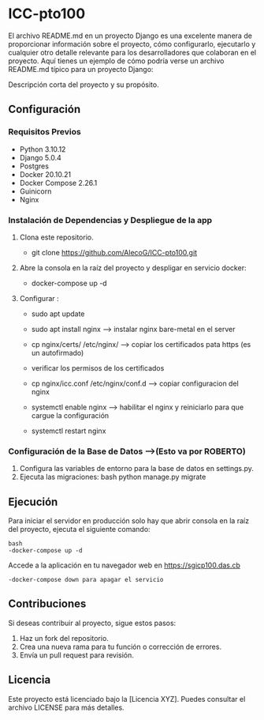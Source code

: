 # ICC-pto100


El archivo README.md en un proyecto Django es una excelente manera de proporcionar información sobre el proyecto, cómo configurarlo, ejecutarlo y cualquier otro detalle relevante para los desarrolladores que colaboran en el proyecto. Aquí tienes un ejemplo de cómo podría verse un archivo README.md típico para un proyecto Django:


Descripción corta del proyecto y su propósito.

## Configuración

### Requisitos Previos
- Python 3.10.12
- Django 5.0.4
- Postgres
- Docker 20.10.21
- Docker Compose 2.26.1
- Guinicorn
- Nginx

### Instalación de Dependencias y Despliegue de la app
1. Clona este repositorio.
	
	- git clone https://github.com/AlecoG/ICC-pto100.git
	
2. Abre la consola en la raíz del proyecto y despligar en servicio docker:

	- docker-compose up -d

3. Configurar :

	- sudo apt update
	
	- sudo apt install nginx                             --> instalar nginx bare-metal en el server
	
	- cp nginx/certs/ /etc/nginx/                        --> copiar los certificados pata https (es un autofirmado)
	
	- verificar los permisos de los certificados
   	
   	- cp nginx/icc.conf /etc/nginx/conf.d		    --> copiar configuracion del nginx
   	
   	- systemctl enable nginx                            --> habilitar el nginx y reiniciarlo para que cargue la configuración
   	
   	- systemctl restart nginx
   	
   	  
### Configuración de la Base de Datos   -->(Esto va por ROBERTO)
1. Configura las variables de entorno para la base de datos en settings.py.
2. Ejecuta las migraciones:
   bash
   python manage.py migrate
   
## Ejecución

Para iniciar el servidor en producción solo hay que abrir consola en la raíz del proyecto, ejecuta el siguiente comando:
	
	bash
	-docker-compose up -d

Accede a la aplicación en tu navegador web en https://sgicp100.das.cb

	-docker-compose down para apagar el servicio
	
## Contribuciones

Si deseas contribuir al proyecto, sigue estos pasos:
1. Haz un fork del repositorio.
2. Crea una nueva rama para tu función o corrección de errores.
3. Envía un pull request para revisión.

## Licencia

Este proyecto está licenciado bajo la [Licencia XYZ]. Puedes consultar el archivo LICENSE para más detalles.


